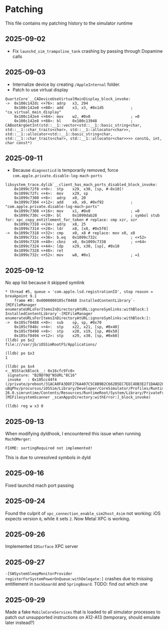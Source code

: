 # Patching
This file contains my patching history to the simulator runtime

## 2025-09-02
- Fix `launchd_sim_trampoline_tank` crashing by passing through Dopamine calls

## 2025-09-03
- Internalize device by creating `/AppleInternal` folder.
- Patch to use virtual display
```
QuartzCore`__CADeviceUseVirtualMainDisplay_block_invoke:
->  0x100c142dc <+76>: adrp   x3, 294
    0x100c142e0 <+80>: add    x3, x3, #0x1d5            ; "ca_virtual_main_display"
    0x100c142e4 <+84>: mov    w2, #0x0                  ; =0 
    0x100c142e8 <+88>: bl     0x100c13948               ; CABootArgGetInt(std::__1::vector<std::__1::basic_string<char, std::__1::char_traits<char>, std::__1::allocator<char>>, std::__1::allocator<std::__1::basic_string<char, std::__1::char_traits<char>, std::__1::allocator<char>>>> const&, int, char const*)
```

## 2025-09-11
- Because `diagnosticd` is temporarily removed, force `com.apple.private.disable-log-mach-ports`
```
libsystem_trace.dylib`__client_has_mach_ports_disabled_block_invoke:
    0x1099c72f8 <+0>:  stp    x29, x30, [sp, #-0x10]!
    0x1099c72fc <+4>:  mov    x29, sp
    0x1099c7300 <+8>:  adrp   x0, 20
    0x1099c7304 <+12>: add    x0, x0, #0xf92            ; "com.apple.private.disable-log-mach-ports"
    0x1099c7308 <+16>: mov    x1, #0x0                  ; =0 
    0x1099c730c <+20>: bl     0x1099dab28               ; symbol stub for: xpc_copy_entitlement_for_token # replace: cmp xzr, xzr
    0x1099c7310 <+24>: adrp   x8, 25
    0x1099c7314 <+28>: ldr    x8, [x8, #0x5f0]
->  0x1099c7318 <+32>: cmp    x0, x8 # replace: mov x0, x8
    0x1099c731c <+36>: b.eq   0x1099c732c               ; <+52>
    0x1099c7320 <+40>: cbnz   x0, 0x1099c7338           ; <+64>
    0x1099c7324 <+44>: ldp    x29, x30, [sp], #0x10
    0x1099c7328 <+48>: ret    
    0x1099c732c <+52>: mov    w8, #0x1                  ; =1 
```

## 2025-09-12
No app list because it skipped symlink
```
* thread #5, queue = 'com.apple.lsd.registrationIO', stop reason = breakpoint 9.1
    frame #0: 0x0000000105cf0488 InstalledContentLibrary`-[MIFileManager enumerateURLsForItemsInDirectoryAtURL:ignoreSymlinks:withBlock:]
InstalledContentLibrary`-[MIFileManager enumerateURLsForItemsInDirectoryAtURL:ignoreSymlinks:withBlock:]:
->  0x105cf0488 <+0>:  sub    sp, sp, #0x70
    0x105cf048c <+4>:  stp    x22, x21, [sp, #0x40]
    0x105cf0490 <+8>:  stp    x20, x19, [sp, #0x50]
    0x105cf0494 <+12>: stp    x29, x30, [sp, #0x60]
(lldb) po $x2
file:///var/jb/iOSSimRootFS/Applications/

(lldb) po $x3
1

(lldb) po $x4
<__NSStackBlock__: 0x16cfc9fc0>
 signature: "B20@?0@"NSURL"8C16"
 invoke   : 0x105cc44f4 (/private/preboot/31ACA0FA3DDF276A407C5C8B9B2C662B5EC7EEC4DB3E271DAAD289B2BE6214306D453EB8740C55EE18DA7FC691498195/dopamine-uBqPhv/procursus/iOSSim/Library/Developer/CoreSimulator/Profiles/Runtimes/iOS 26.0.simruntime/Contents/Resources/RuntimeRoot/System/Library/PrivateFrameworks/InstalledContentLibrary.framework/InstalledContentLibrary`__52-[MIFilesystemScanner _scanAppsDirectory:withError:]_block_invoke)

(lldb) reg w x3 0
```

## 2025-09-13
When modifying dyldhook, I encountered this issue when running `MachOMerger`:
```
FIXME: sortingRequired not implemented!
```
This is due to unresolved symbols in dyld

## 2025-09-16
Fixed launchd mach port passing

## 2025-09-24
Found the culprit of `xpc_connection_enable_sim2host_4sim` not working: iOS expects version `0`, while it sets `2`. Now Metal XPC is working.

## 2025-09-26
Implemented `IOSurface` XPC server

## 2025-09-27
`-[SWSystemSleepMonitorProvider registerForSystemPowerOnQueue:withDelegate:]` crashes due to missing entitlement in `backboardd` and `SpringBoard`. TODO: find out which one

## 2025-09-29
Made a fake `MobileCoreServices` that is loaded to all simulator processes to patch out unsupported instructions on A12-A13 (temporary, should emulate later instead?)
